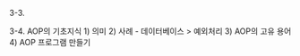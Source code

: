 <p>3-3. </p>
<p>3-4. AOP의 기초지식
    1) 의미
    2) 사례
        - 데이터베이스 &gt; 예외처리
    3) AOP의 고유 용어
    4) AOP 프로그램 만들기</p>
